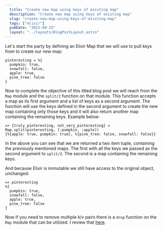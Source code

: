 ```yaml
---
  title: "Create new map using keys of existing map"
  description: "Create new map using keys of existing map"
  slug: "create-new-map-using-keys-of-existing-map"
  tags: ["elixir"]
  pubDate: "2022-09-25"
  layout: "../layouts/BlogPostLayout.astro"
---
```


Let's start the party by defining an Elixir Map that we will use to pull keys from to create our new map:
```
pinteresting = %{
  pumpkin: true,
  snowfall: false,
  apple: true,
  pine_tree: false
}
```

Now to complete the objective of this titled blog post we will reach from the `Map` module and the `split/2` function on that module. This function accepts a map as its first argument and a list of keys as a second argument. The function will use the keys defined in the second argument to create the new map containing only those keys and it will also return another map containing the remaining keys. Example below:
```
=> {truly_pinteresting, not_very_pinteresting} = Map.split(pinteresting, [:pumpkin, :apple])
{%{apple: true, pumpkin: true}, %{pine_tree: false, snowfall: false}}
```

In the above you can see that we are returned a two item tuple, containing the previously mentioned maps. The first with all the keys we passed as the second argument to `split/2`. The second is a map containing the remaining keys.

And because Elixir is immutable we still have access to the original object, unchanged:
```
=> pinteresting
%{
  pumpkin: true,
  snowfall: false,
  apple: true,
  pine_tree: false
}
```

Now if you need to remove multiple k/v pairs there is a `drop` function on the `Map` module that can be utilized. I review that [here](https://tinytechtuts.com/2022-remove-single-key-value-pair-from-map).

